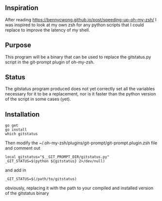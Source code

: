 Inspiration
------------

After reading https://bennycwong.github.io/post/speeding-up-oh-my-zsh/ I was inspired to look at my own zsh for any python scripts that I could replace to improve the latency of my shell.

Purpose
--------

This program will be a binary that can be used to replace the gitstatus.py script in the git-prompt plugin of oh-my-zsh.

Status
-------

The gitstatus program produced does not yet correctly set all the variables necessary for it to be a replacement, nor is it faster than the python version of the script in some cases (yet). 

Installation
-------------

    go get
    go install
    which gitstatus

Then modify the ~/.oh-my-zsh/plugins/git-prompt/git-prompt.plugin.zsh file and comment out 

    local gitstatus="$__GIT_PROMPT_DIR/gitstatus.py"
    _GIT_STATUS=$(python ${gitstatus} 2>/dev/null)
    
and add in 

    _GIT_STATUS=$(/path/to/gitstatus)
    
obviously, replacing it with the path to your compiled and installed version of the gitstatus binary
